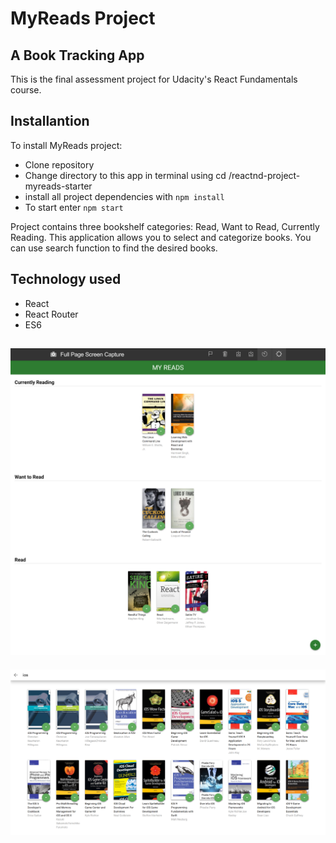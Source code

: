 # MyReads Project
## A Book Tracking App

This is the final assessment project for Udacity's React Fundamentals course.

## Installantion

To install MyReads project:

* Clone repository
* Change directory to this app in terminal using cd /reactnd-project-myreads-starter
* install all project dependencies with `npm install`
* To start enter `npm start`

Project contains three bookshelf categories: Read, Want to Read, Currently Reading. This application allows you to select and categorize books. You can use search function to find the desired books. 

## Technology used
* React
* React Router
* ES6

## ![Img](images/img.png)

![Img](images/img1.png)
